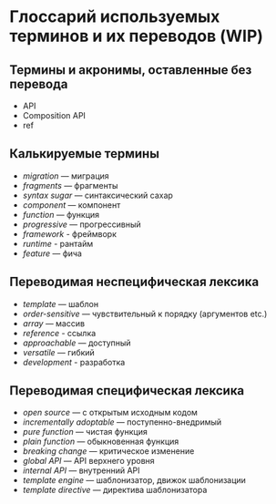 # Глоссарий используемых терминов и их переводов (WIP)

## Термины и акронимы, оставленные без перевода
* API
* Composition API
* ref

## Калькируемые термины
* *migration* — миграция
* *fragments* — фрагменты
* *syntax sugar* — синтаксический сахар
* *component* — компонент
* *function* — функция
* *progressive* — прогрессивный
* *framework* - фреймворк
* *runtime* - рантайм
* *feature* — фича

## Переводимая неспецифическая лексика
* *template* — шаблон
* *order-sensitive* — чувствительный к порядку (аргументов etc.)
* *array* — массив
* *reference* - ссылка
* *approachable* — доступный
* *versatile* — гибкий
* *development* - разработка

## Переводимая специфическая лексика
* *open source* — с открытым исходным кодом
* *incrementally adoptable* — поступенно-внедримый
* *pure function* — чистая функция
* *plain function* — обыкновенная функция
* *breaking change* — критическое изменение
* *global API* — API верхнего уровня
* *internal API* — внутренний API
* *template engine* — шаблонизатор, движок шаблонизации
* *template directive* — директива шаблонизатора
